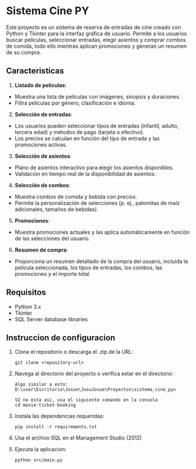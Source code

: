 # Sistema Cine PY

Este proyecto es un sistema de reserva de entradas de cine creado con Python y Tkinter para la interfaz gráfica de usuario. Permite a los usuarios buscar películas, seleccionar entradas, elegir asientos y comprar combos de comida, todo ello mientras aplican promociones y generan un resumen de su compra.

## Caracteristicas

1. **Listado de películas**:
- Muestra una lista de películas con imágenes, sinopsis y duraciones.
- Filtra películas por género, clasificación e idioma.

2. **Selección de entradas**:
- Los usuarios pueden seleccionar tipos de entradas (infantil, adulto, tercera edad) y métodos de pago (tarjeta o efectivo).
- Los precios se calculan en función del tipo de entrada y las promociones activas.

3. **Selección de asientos**:
- Plano de asientos interactivo para elegir los asientos disponibles.
- Validación en tiempo real de la disponibilidad de asientos.

4. **Selección de combos**:
- Muestra combos de comida y bebida con precios.
- Permite la personalización de selecciones (p. ej., palomitas de maíz adicionales, tamaños de bebidas).

5. **Promociones**:
- Muestra promociones actuales y las aplica automáticamente en función de las selecciones del usuario.

6. **Resumen de compra**:
- Proporciona un resumen detallado de la compra del usuario, incluida la película seleccionada, los tipos de entradas, los combos, las promociones y el importe total.

## Requisitos

- Python 3.x
- Tkinter
- SQL Server database libraries

## Instruccion de configuracion

1. Clona el repositorio o descarga el .zip de la URL:
   ```
   git clone <repository-url>
   ```

2. Navega al directorio del proyecto o verifica estar en el directorio:
   ```
   Algo similar a esto:
   D:\user\Escritorio\Josue\JosuJosue\Proyectos\sistema_cine_py>

   SI no esta asi, usa el siguiente comando en la consola
   cd movie-ticket-booking
   ```

3. Instala las dependencias requeridas:
   ```
   pip install -r requirements.txt
   ```
4. Usa el archivo SQL en el Management Studio (2012)

5. Ejecuta la aplicacion:
   ```
   python src/main.py
   ```


